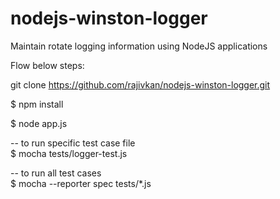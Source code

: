 nodejs-winston-logger
=====================

Maintain rotate logging information using NodeJS applications

Flow below steps:

git clone https://github.com/rajivkan/nodejs-winston-logger.git

$ npm install

$ node app.js


-- to run specific test case file
<br>
$ mocha tests/logger-test.js


-- to run all test cases
<br>
$ mocha --reporter spec tests/*.js
